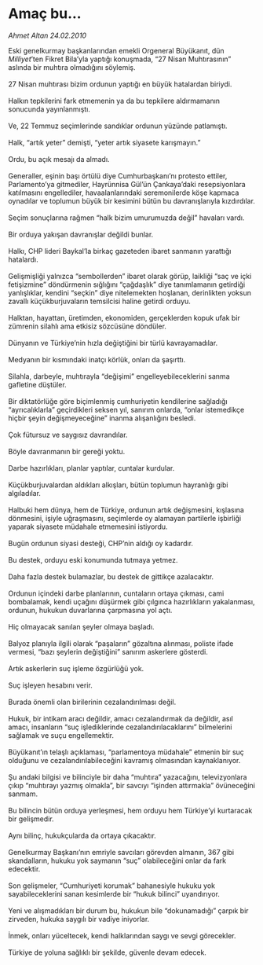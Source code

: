 # Amaç bu...

*Ahmet Altan 24.02.2010*

<div class="taraf_structure_2col_1zq">
<div class="margen_n">



 <p>Eski genelkurmay başkanlarından emekli Orgeneral Büyükanıt, dün <i>Milliyet</i>’ten Fikret Bila’yla yaptığı konuşmada, “27 Nisan Muhtırasının” aslında bir muhtıra olmadığını söylemiş. <br/><br/>27 Nisan muhtırası bizim ordunun yaptığı en büyük hatalardan biriydi. <br/><br/>Halkın tepkilerini fark etmemenin ya da bu tepkilere aldırmamanın sonucunda yayınlanmıştı. <br/><br/>Ve, 22 Temmuz seçimlerinde sandıklar ordunun yüzünde patlamıştı. <br/><br/>Halk, “artık yeter” demişti, “yeter artık siyasete karışmayın.” <br/><br/>Ordu, bu açık mesajı da almadı. <br/><br/>Generaller, eşinin başı örtülü diye Cumhurbaşkanı’nı protesto ettiler, Parlamento’ya gitmediler, Hayrünnisa Gül’ün Çankaya’daki resepsiyonlara katılmasını engellediler, havaalanlarındaki seremonilerde köşe kapmaca oynadılar ve toplumun büyük bir kesimini bütün bu davranışlarıyla kızdırdılar. <br/><br/>Seçim sonuçlarına rağmen “halk bizim umurumuzda değil” havaları vardı. <br/><br/>Bir orduya yakışan davranışlar değildi bunlar. <br/><br/>Halkı, CHP lideri Baykal’la birkaç gazeteden ibaret sanmanın yarattığı hatalardı. <br/><br/>Gelişmişliği yalnızca “sembollerden” ibaret olarak görüp, laikliği “saç ve içki fetişizmine” döndürmenin sığlığını “çağdaşlık” diye tanımlamanın getirdiği yanlışlıklar, kendini “seçkin” diye nitelemekten hoşlanan, derinlikten yoksun zavallı küçükburjuvaların temsilcisi haline getirdi orduyu. <br/><br/>Halktan, hayattan, üretimden, ekonomiden, gerçeklerden kopuk ufak bir zümrenin silahlı ama etkisiz sözcüsüne döndüler. <br/><br/>Dünyanın ve Türkiye’nin hızla değiştiğini bir türlü kavrayamadılar. <br/><br/>Medyanın bir kısmındaki inatçı körlük, onları da şaşırttı. <br/><br/>Silahla, darbeyle, muhtırayla “değişimi” engelleyebileceklerini sanma gafletine düştüler.<br/><br/>Bir diktatörlüğe göre biçimlenmiş cumhuriyetin kendilerine sağladığı “ayrıcalıklarla” geçirdikleri seksen yıl, sanırım onlarda, “onlar istemedikçe hiçbir şeyin değişmeyeceğine” inanma alışanlığını besledi. <br/><br/>Çok fütursuz ve saygısız davrandılar. <br/><br/>Böyle davranmanın bir gereği yoktu. <br/><br/>Darbe hazırlıkları, planlar yaptılar, cuntalar kurdular. <br/><br/>Küçükburjuvalardan aldıkları alkışları, bütün toplumun hayranlığı gibi algıladılar. <br/><br/>Halbuki hem dünya, hem de Türkiye, ordunun artık değişmesini, kışlasına dönmesini, işiyle uğraşmasını, seçimlerde oy alamayan partilerle işbirliği yaparak siyasete müdahale etmemesini istiyordu. <br/><br/>Bugün ordunun siyasi desteği, CHP’nin aldığı oy kadardır. <br/><br/>Bu destek, orduyu eski konumunda tutmaya yetmez. <br/><br/>Daha fazla destek bulamazlar, bu destek de gittikçe azalacaktır. <br/><br/>Ordunun içindeki darbe planlarının, cuntaların ortaya çıkması, cami bombalamak, kendi uçağını düşürmek gibi çılgınca hazırlıkların yakalanması, ordunun, hukukun duvarlarına çarpmasına yol açtı. <br/><br/>Hiç olmayacak sanılan şeyler olmaya başladı. <br/><br/>Balyoz planıyla ilgili olarak “paşaların” gözaltına alınması, poliste ifade vermesi, “bazı şeylerin değiştiğini” sanırım askerlere gösterdi. <br/><br/>Artık askerlerin suç işleme özgürlüğü yok. <br/><br/>Suç işleyen hesabını verir. <br/><br/>Burada önemli olan birilerinin cezalandırılması değil. <br/><br/>Hukuk, bir intikam aracı değildir, amacı cezalandırmak da değildir, asıl amacı, insanların “suç işlediklerinde cezalandırılacaklarını” bilmelerini sağlamak ve suçu engellemektir. <br/><br/>Büyükanıt’ın telaşlı açıklaması, “parlamentoya müdahale” etmenin bir suç olduğunu ve cezalandırılabileceğini kavramış olmasından kaynaklanıyor. <br/><br/>Şu andaki bilgisi ve bilinciyle bir daha “muhtıra” yazacağını, televizyonlara çıkıp “muhtırayı yazmış olmakla”, bir savcıyı “işinden attırmakla” övüneceğini sanmam. <br/><br/>Bu bilincin bütün orduya yerleşmesi, hem orduyu hem Türkiye’yi kurtaracak bir gelişmedir. <br/><br/>Aynı bilinç, hukukçularda da ortaya çıkacaktır. <br/><br/>Genelkurmay Başkanı’nın emriyle savcıları görevden almanın, 367 gibi skandalların, hukuku yok saymanın “suç” olabileceğini onlar da fark edecektir. <br/><br/>Son gelişmeler, “Cumhuriyeti korumak” bahanesiyle hukuku yok sayabileceklerini sanan kesimlerde bir “hukuk bilinci” uyandırıyor. <br/><br/>Yeni ve alışmadıkları bir durum bu, hukukun bile “dokunamadığı” çarpık bir zirveden, hukuka saygılı bir vadiye iniyorlar. <br/><br/>İnmek, onları yüceltecek, kendi halklarından saygı ve sevgi görecekler. <br/><br/>Türkiye de yoluna sağlıklı bir şekilde, güvenle devam edecek.</p>
<br/>
<br/>
<br/>



<br/>


<div id="taraf_not">
</div>

</div>


</div>
